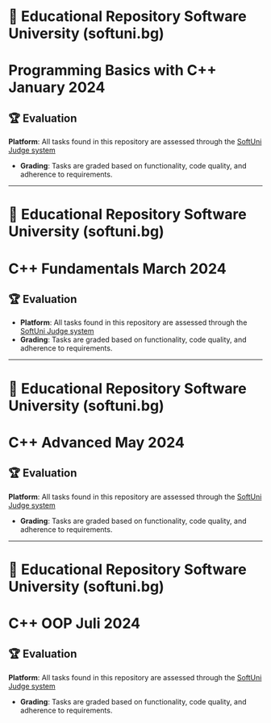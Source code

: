# 📘 Educational Repository Software University (softuni.bg)
# Programming Basics with C++ January 2024


## 🏆 Evaluation

 **Platform**: All tasks found in this repository are assessed through the [SoftUni Judge system](https://judge.softuni.org/)
- **Grading**: Tasks are graded based on functionality, code quality, and adherence to requirements.




-----------------------------------------------------------------------------------------------------------------------------------------------------------------------------------------------------

# 📘 Educational Repository Software University (softuni.bg)
# C++ Fundamentals March 2024




## 🏆 Evaluation

-  **Platform**: All tasks found in this repository are assessed through the [SoftUni Judge system](https://judge.softuni.org/)
- **Grading**: Tasks are graded based on functionality, code quality, and adherence to requirements.

------------------------------------------------------------------------------------------------------------------------------------------------------------------------------------------------------


# 📘 Educational Repository Software University (softuni.bg)
# C++ Advanced May 2024




## 🏆 Evaluation

 **Platform**: All tasks found in this repository are assessed through the [SoftUni Judge system](https://judge.softuni.org/)
- **Grading**: Tasks are graded based on functionality, code quality, and adherence to requirements.

-------------------------------------------------------------------------------------------------------------------------------------------------------------------------------------------------------


# 📘 Educational Repository Software University (softuni.bg)
# C++ OOP Juli 2024




## 🏆 Evaluation

 **Platform**: All tasks found in this repository are assessed through the [SoftUni Judge system](https://judge.softuni.org/)
- **Grading**: Tasks are graded based on functionality, code quality, and adherence to requirements.
